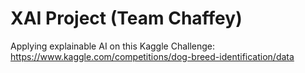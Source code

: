 # XAI Project (Team Chaffey) 
Applying explainable AI on this Kaggle Challenge: https://www.kaggle.com/competitions/dog-breed-identification/data


